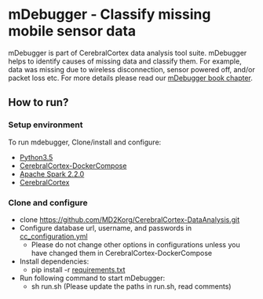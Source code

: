 # mDebugger - Classify missing mobile sensor data
mDebugger is part of CerebralCortex data analysis tool suite. mDebugger helps to identify causes of missing data and classify them. For example, data was missing due to wireless disconnection, sensor powered off, and/or packet loss etc. For more details please read our [mDebugger book chapter](https://www.researchgate.net/publication/318384686_mDebugger_Assessing_and_Diagnosing_the_Fidelity_and_Yield_of_Mobile_Sensor_Data). 

## How to run?
### Setup environment
To run mdebugger, Clone/install and configure:
* [Python3.5](https://www.python.org/downloads/release/python-350/)
* [CerebralCortex-DockerCompose](https://github.com/MD2Korg/CerebralCortex-DockerCompose)
* [Apache Spark 2.2.0](https://spark.apache.org/releases/spark-release-2-2-0.html) 
* [CerebralCortex](https://github.com/MD2Korg/CerebralCortex-2.0.git)

### Clone and configure 
* clone https://github.com/MD2Korg/CerebralCortex-DataAnalysis.git
* Configure database url, username, and passwords in [cc_configuration.yml](https://github.com/MD2Korg/CerebralCortex-2.0/blob/master/cerebralcortex/core/resources/cc_configuration.yml)
    * Please do not change other options in configurations unless you have changed them in CerebralCortex-DockerCompose   
* Install dependencies:
    * pip install -r [requirements.txt](https://github.com/MD2Korg/CerebralCortex-DataAnalysis/requirements.txt)
* Run following command to start mDebugger:
    * sh run.sh (Please update the paths in run.sh, read comments)
